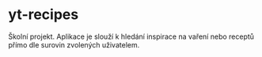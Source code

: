 # yt-recipes

Školní projekt. Aplikace je slouží k hledání inspirace na vaření nebo receptů přímo dle surovin zvolených uživatelem.
